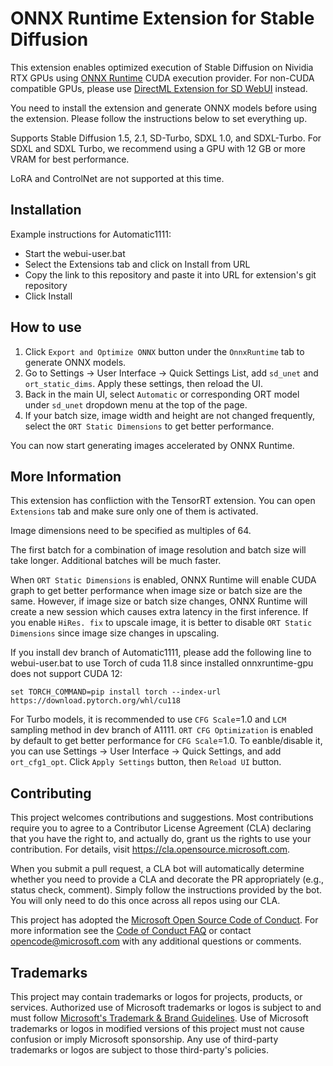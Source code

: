# ONNX Runtime Extension for Stable Diffusion

This extension enables optimized execution of Stable Diffusion on Nividia RTX GPUs using [ONNX Runtime](https://onnxruntime.ai/) CUDA execution provider.
For non-CUDA compatible GPUs, please use [DirectML Extension for SD WebUI](https://github.com/microsoft/Stable-Diffusion-WebUI-DirectML) instead.

You need to install the extension and generate ONNX models before using the extension. Please follow the instructions below to set everything up. 

Supports Stable Diffusion 1.5, 2.1, SD-Turbo, SDXL 1.0, and SDXL-Turbo. For SDXL and SDXL Turbo, we recommend using a GPU with 12 GB or more VRAM for best performance.

LoRA and ControlNet are not supported at this time.

## Installation
Example instructions for Automatic1111:

* Start the webui-user.bat
* Select the Extensions tab and click on Install from URL
* Copy the link to this repository and paste it into URL for extension's git repository
* Click Install

## How to use

1. Click `Export and Optimize ONNX` button under the `OnnxRuntime` tab to generate ONNX models.
2. Go to Settings → User Interface → Quick Settings List, add  `sd_unet` and `ort_static_dims`. Apply these settings, then reload the UI.
3. Back in the main UI, select `Automatic` or corresponding ORT model under `sd_unet` dropdown menu at the top of the page.
4. If your batch size, image width and height are not changed frequently, select the `ORT Static Dimensions` to get better performance.

You can now start generating images accelerated by ONNX Runtime. 

## More Information
This extension has confliction with the TensorRT extension. You can open `Extensions` tab and make sure only one of them is activated.

Image dimensions need to be specified as multiples of 64.

The first batch for a combination of image resolution and batch size will take longer. Additional batches will be much faster.

When `ORT Static Dimensions` is enabled, ONNX Runtime will enable CUDA graph to get better performance when image size or batch size are the same. However, if image size or batch size changes, ONNX Runtime will create a new session which causes extra latency in the first inference. If you enable `HiRes. fix` to upscale image, it is better to disable `ORT Static Dimensions` since image size changes in upscaling.

If you install dev branch of Automatic1111, please add the following line to webui-user.bat to use Torch of cuda 11.8 since installed onnxruntime-gpu does not support CUDA 12:
```
set TORCH_COMMAND=pip install torch --index-url https://download.pytorch.org/whl/cu118
```

For Turbo models, it is recommended to use `CFG Scale`=1.0 and `LCM` sampling method in dev branch of A1111. `ORT CFG Optimization` is enabled by default to get better performance for `CFG Scale`=1.0. To eanble/disable it, you can use Settings → User Interface → Quick Settings, and add `ort_cfg1_opt`. Click `Apply Settings` button, then `Reload UI` button.

## Contributing

This project welcomes contributions and suggestions.  Most contributions require you to agree to a
Contributor License Agreement (CLA) declaring that you have the right to, and actually do, grant us
the rights to use your contribution. For details, visit https://cla.opensource.microsoft.com.

When you submit a pull request, a CLA bot will automatically determine whether you need to provide
a CLA and decorate the PR appropriately (e.g., status check, comment). Simply follow the instructions
provided by the bot. You will only need to do this once across all repos using our CLA.

This project has adopted the [Microsoft Open Source Code of Conduct](https://opensource.microsoft.com/codeofconduct/).
For more information see the [Code of Conduct FAQ](https://opensource.microsoft.com/codeofconduct/faq/) or
contact [opencode@microsoft.com](mailto:opencode@microsoft.com) with any additional questions or comments.

## Trademarks

This project may contain trademarks or logos for projects, products, or services. Authorized use of Microsoft 
trademarks or logos is subject to and must follow 
[Microsoft's Trademark & Brand Guidelines](https://www.microsoft.com/en-us/legal/intellectualproperty/trademarks/usage/general).
Use of Microsoft trademarks or logos in modified versions of this project must not cause confusion or imply Microsoft sponsorship.
Any use of third-party trademarks or logos are subject to those third-party's policies.

